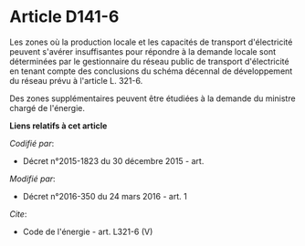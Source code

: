 # Article D141-6

Les zones où la production locale et les capacités de transport d'électricité peuvent s'avérer insuffisantes pour répondre à
la demande locale sont déterminées par le gestionnaire du réseau public de transport d'électricité en tenant compte des
conclusions du schéma décennal de développement du réseau prévu à l'article L. 321-6. 

Des zones supplémentaires peuvent être étudiées à la demande du ministre chargé de l'énergie.

**Liens relatifs à cet article**

_Codifié par_:

  - Décret n°2015-1823 du 30 décembre 2015 - art.

_Modifié par_:

  - Décret n°2016-350 du 24 mars 2016 - art. 1

_Cite_:

  - Code de l'énergie - art. L321-6 (V)

